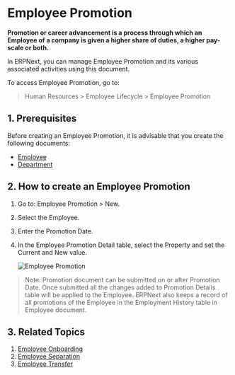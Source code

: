 <!-- add-breadcrumbs -->
# Employee Promotion

**Promotion or career advancement is a process through which an Employee of a company is given a higher share of duties, a higher pay-scale or both.**

In ERPNext, you can manage Employee Promotion and its various associated activities using this document.

To access Employee Promotion, go to:

> Human Resources > Employee Lifecycle > Employee Promotion


## 1. Prerequisites

Before creating an Employee Promotion, it is advisable that you create the following documents:

* [Employee](/docs/user/manual/en/human-resources/employee)
* [Department](/docs/user/manual/en/human-resources/department)


## 2. How to create an Employee Promotion

1. Go to: Employee Promotion > New.
1. Select the Employee.
1. Enter the Promotion Date.
1. In the Employee Promotion Detail table, select the Property and set the Current and New value.

    <img class="screenshot" alt="Employee Promotion" src="{{docs_base_url}}/assets/img/human-resources/employee-promotion.png">

> Note: Promotion document can be submitted on or after Promotion Date. Once submitted all the changes added to Promotion Details table will be applied to the Employee. ERPNext also keeps a record of all promotions of the Employee in the Employment History table in Employee document.


## 3. Related Topics

1. [Employee Onboarding](/docs/user/manual/en/human-resources/employee-onboarding)
1. [Employee Separation](/docs/user/manual/en/human-resources/employee-separation)
1. [Employee Transfer](/docs/user/manual/en/human-resources/employee_transfer)




